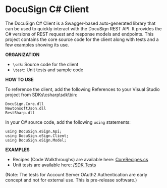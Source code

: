 # DocuSign C# Client

The DocuSign C# Client is a Swagger-based auto-generated library that can be used to quickly interact with the DocuSign REST API.  It provides the C# versions of REST request and response models and endpoints. This project contains the core source code for the client along with tests and a few examples showing its use.  

**ORGANIZATION**

  * `\sdk`:  Source code for the client 
  * `\test`:  Unit tests and sample code

**HOW TO USE**

To reference the client, add the following References to your Visual Studio project from SDKs\csharp\sdk\bin:

```
DocuSign.Core.dll
NewtonsoftJson.dll
RestSharp.dll
```
  
In your C# source code, add the following `using` statements:

```
using DocuSign.eSign.Api;  
using DocuSign.eSign.Client;
using DocuSign.eSign.Model;
```

**EXAMPLES**

* Recipes (Code Walkthroughs) are available here:  [CoreRecipes.cs](test/Recipes/CoreRecipes.cs)
* Unit tests are available here: [/SDK Tests](test/SdkTests/SdkTests)

(Note: The tests for Account Server OAuth2 Authentication are early concept and not for external use. This is pre-release software.)
